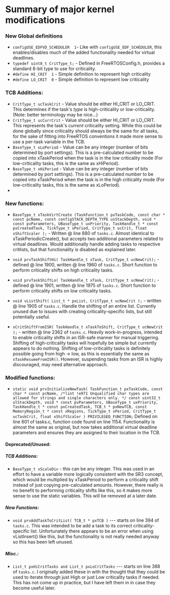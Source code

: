 # Summary of major kernel modifications

### New Global definitions
+ `configUSE_EDFVD_SCHEDULER  1`- Like with `configUSE_EDF_SCHEDULER`, this enables/disables much of the added functionality needed for virtual deadlines.
+ `typedef uint8_t CritType_t;` - Defined in FreeRTOSConfig.h, provides a standard 8-bit type to use for criticality.
+ `#define HI_CRIT  1`		- Simple definition to represent high criticality
+ `#define LO_CRIT  0`		- Simple definition to represent low criticality

### TCB Additions:
+ `CritType_t ucTaskCrit` - Value should be either HI_CRIT or LO_CRIT. This determines if the task's *type* is high-criticality or low-criticality. (Note: better terminology may be nice...)
+ `CritType_t ucCurrCrit` - Value should be either HI_CRIT or LO_CRIT. This represents the task's *current* criticality setting. While this could be done globally since criticality should always be the same for all tasks, for the sake of fitting into FreeRTOS conventions it made more sense to use a per-task variable in the TCB. 
+ `BaseType_t xLoPeriod`  - Value can be any integer (number of bits determined by port settings). This is a pre-calculated number to be copied into xTaskPeriod when the task is in the low criticality mode (For low-criticality tasks, this is the same as xHiPeriod).
+ `BaseType_t xHiPeriod`  - Value can be any integer (number of bits determined by port settings). This is a pre-calculated number to be copied into xTaskPeriod when the task is in the high criticality mode (For low-criticality tasks, this is the same as xLoPeriod).
+ 
### New functions:
+ `BaseType_t xTaskVirtCreate (TaskFunction_t pxTaskCode,
    							const char * const pcName,
								const configSTACK_DEPTH_TYPE usStackDepth,
								void * const pvParameters,
								UBaseType_t uxPriority,
								TaskHandle_t * const pxCreatedTask,
								TickType_t xPeriod,
								CritType_t ucCrit,
								float xShiftScaler
								);` - Written @ line 880 of `tasks.c`.
  Almost identical to xTaskPeriodicCreate(), but accepts two additional parameters related to
  virtual deadlines. Would additionally handle adding tasks to respective critlists, but that functionality is disabled as explained later.

+ `void prvTaskShiftHi( TaskHandle_t xTask, CritType_t ucNewCrit);` - defined @ line 1900, written @ line 1960 of `tasks.c`.
   Short function to perform criticality shifts on high criticality tasks.
   
+ `void prvTaskShiftLo( TaskHandle_t xTask, CritType_t ucNewCrit);` - defined @ line 1901, written @ line 1975 of `tasks.c`.
   Short function to perform criticality shifts on low criticality tasks.
   
+ `void vListShift( List_t * pxList, CritType_t ucNewCrit );` - written @ line 1905 of `tasks.c`.
   Handle the shifting of an entire list. Currently unused due to issues with creating criticality-specific lists, but still potentially useful.
   
+ `xCritShiftFromISR( TaskHandle_t xTaskToShift, CritType_t ucNewCrit );` - written @ line 2362 of `tasks.c`.
   Heavily work-in-progress, intended to enable criticality shifts in an ISR-safe manner for manual triggering.
   Shifting of high-criticality tasks will hopefully be simple but currently appears to do nothing.
   Shifting of low-criticality tasks is definitely possible going from high -> low, as this is essentially the same as `xTaskResumeFromISR()`. However, suspending tasks from an ISR is highly discouraged, may need alternative approach.
   

### Modified functions:
+ `static void prvInitialiseNewTask( TaskFunction_t pxTaskCode,
                                  const char * const pcName, /*lint !e971 Unqualified char types are allowed for strings and single characters only. */
                                  const uint32_t ulStackDepth,
                                  void * const pvParameters,
                                  UBaseType_t uxPriority,
                                  TaskHandle_t * const pxCreatedTask,
                                  TCB_t * pxNewTCB,
                                  const MemoryRegion_t * const xRegions,
                                  TickType_t xPeriod,
 				  CritType_t ucTaskCrit,
  				  float xShiftScaler
  				  ) PRIVILEGED_FUNCTION;`
  Defined on line 601 of tasks.c, function code found on line 1154.
  Functionality is almost the same as original, but now takes additional virtual deadline parameters and ensures they are assigned to their location in the TCB.

#### Deprecated/Unused:

##### TCB Additions:
+ `BaseType_t xScaleDiv` - this can be any integer. This was used in an effort to have a variable more logically consistent with the SR3 concept, which would be multiplied by xTaskPeriod to perform a criticality shift instead of just copying pre-calculated amounts. However, there really is no benefit to performing criticality shifts like this, so it makes more sense to use the static variables. This will be removed at a later date.

##### New Functions:
+ `void prvAddTaskToCritList( TCB_t * pxTCB )` --- starts on line 394 of `tasks.c`.
  This was intended to be add a task to its correct criticality-specific list.
  Unfortunately there appears to be an error when using vListInsert() like this,
  but the functionality is not really needed anyway so this has been left unused.
  


##### Misc.:
+ `List_t pxHiCritTasks and List_t pxLoCritTasks` --- starts on line 388 of `tasks.c`.
  I originally added these in with the thought that they could be used to
  iterate through just High or just Low criticality tasks if needed.
  This has not come up in practice, but I have left them in in case they
  become useful later.
